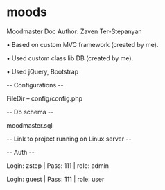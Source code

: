 # moods

Moodmaster Doc
Author: Zaven Ter-Stepanyan

•	Based on custom MVC framework (created by me).

•	Used custom class lib DB (created by me).

•	Used jQuery, Bootstrap


-- Configurations --

FileDir  –  config/config.php

-- Db schema --

moodmaster.sql

-- Link to project running on Linux server --



-- Auth --

Login: zstep  | Pass: 111  |  role: admin

Login: guest  | Pass: 111  |  role: user


 
